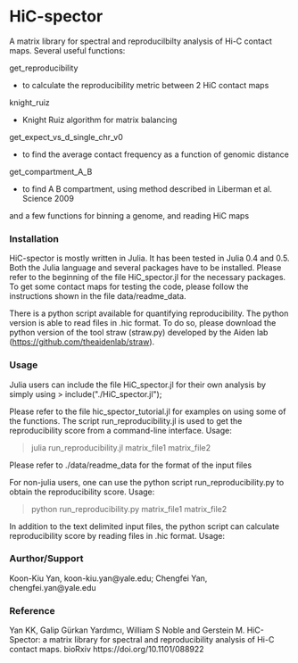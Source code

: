 # HiC-spector

A matrix library for spectral and reproducilbilty analysis of Hi-C contact maps. Several useful functions:

get_reproducibility
  - to calculate the reproducibility metric between 2 HiC contact maps
  
knight_ruiz
  - Knight Ruiz algorithm for matrix balancing
  
get_expect_vs_d_single_chr_v0
  - to find the average contact frequency as a function of genomic distance
  
get_compartment_A_B
  - to find A B compartment, using method described in Liberman et al. Science 2009
  
and a few functions for binning a genome, and reading HiC maps

<h3>Installation</h3> 
HiC-spector is mostly written in Julia. It has been tested in Julia 0.4 and 0.5. Both the Julia language and several packages have to be installed. Please refer to the beginning of the file HiC_spector.jl for the necessary packages. To get some contact maps for testing the code, please follow the instructions shown in the file data/readme_data.

There is a python script available for quantifying reproducibility. The python version is able to read files in .hic format. To do so, please download the python version of the tool straw (straw.py) developed by the Aiden lab (https://github.com/theaidenlab/straw).

<h3>Usage</h3>
Julia users can include the file HiC_spector.jl for their own analysis by simply using
> include("./HiC_spector.jl");

Please refer to the file hic_spector_tutorial.jl for examples on using some of the functions. 
The script run_reproducibility.jl is used to get the reproducibility score from a command-line interface. Usage:
> julia run_reproducibility.jl matrix_file1 matrix_file2 

Please refer to ./data/readme_data for the format of the input files

For non-julia users, one can use the python script run_reproducibility.py to obtain the reproducibility score. Usage:
> python run_reproducibility.py matrix_file1 matrix_file2

In addition to the text delimited input files, the python script can calculate reproducibility score by reading files in .hic format. Usage:
>

<h3>Aurthor/Support</h3>
Koon-Kiu Yan, koon-kiu.yan@yale.edu; Chengfei Yan, chengfei.yan@yale.edu

<h3>Reference</h3>
Yan KK, Galip Gürkan Yardımcı, William S Noble and Gerstein M. HiC-Spector: a matrix library for spectral and reproducibility analysis of Hi-C contact maps. bioRxiv https://doi.org/10.1101/088922
